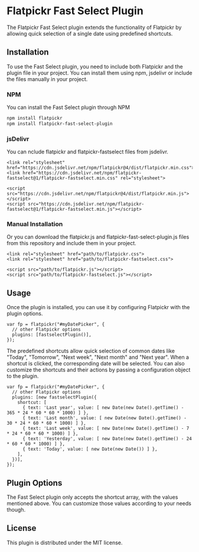 # Flatpickr Fast Select Plugin

The Flatpickr Fast Select plugin extends the functionality of Flatpickr by allowing quick selection of a single date using predefined shortcuts.

## Installation

To use the Fast Select plugin, you need to include both Flatpickr and the plugin file in your project. You can install them using npm, jsdelivr or include the files manually in your project.

### NPM
You can install the Fast Select plugin through NPM

```bash
npm install flatpickr
npm install flatpickr-fast-select-plugin
```

### jsDelivr
You can nclude flatpickr and flatpickr-fastselect files from jsdelivr.

```
<link rel="stylesheet" href="https://cdn.jsdelivr.net/npm/flatpickr@4/dist/flatpickr.min.css">
<link href="https://cdn.jsdelivr.net/npm/flatpickr-fastselect@1/flatpickr-fastselect.min.css" rel="stylesheet">

<script src="https://cdn.jsdelivr.net/npm/flatpickr@4/dist/flatpickr.min.js"></script>
<script src="https://cdn.jsdelivr.net/npm/flatpickr-fastselect@1/flatpickr-fastselect.min.js"></script>
```

### Manual Installation
Or you can download the flatpickr.js and flatpickr-fast-select-plugin.js files from this repository and include them in your project.

```
<link rel="stylesheet" href="path/to/flatpickr.css">
<link rel="stylesheet" href="path/to/flatpickr-fastselect.css">

<script src="path/to/flatpickr.js"></script>
<script src="path/to/flatpickr-fastselect.js"></script>
```

## Usage
Once the plugin is installed, you can use it by configuring Flatpickr with the plugin options.

```
var fp = flatpickr("#myDatePicker", {
  // other Flatpickr options
  plugins: [fastselectPlugin()],
});
```
The predefined shortcuts allow quick selection of common dates like "Today", "Tomorrow", "Next week", "Next month" and "Next year". When a shortcut is clicked, the corresponding date will be selected.
You can also customize the shortcuts and their actions by passing a configuration object to the plugin.

```
var fp = flatpickr("#myDatePicker", {
  // other Flatpickr options
  plugins: [new fastselectPlugin({
    shortcut: [
      { text: 'Last year', value: [ new Date(new Date().getTime() - 365 * 24 * 60 * 60 * 1000) ] },
      { text: 'Last month', value: [ new Date(new Date().getTime() - 30 * 24 * 60 * 60 * 1000) ] },
      { text: 'Last week', value: [ new Date(new Date().getTime() - 7 * 24 * 60 * 60 * 1000) ] },
      { text: 'Yesterday', value: [ new Date(new Date().getTime() - 24 * 60 * 60 * 1000) ] },
      { text: 'Today', value: [ new Date(new Date()) ] },
    ],
  })],
});

```
## Plugin Options
The Fast Select plugin only accepts the shortcut array, with the values mentioned above. You can customize those values according to your needs though.

## License
This plugin is distributed under the MIT license.
